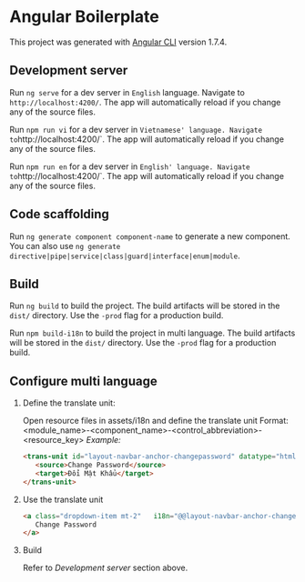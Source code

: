 # Angular Boilerplate

This project was generated with [Angular CLI](https://github.com/angular/angular-cli) version 1.7.4.

## Development server

Run `ng serve` for a dev server in `English` language. Navigate to `http://localhost:4200/`. The app will automatically reload if you change any of the source files.

Run `npm run vi` for a dev server in `Vietnamese' language. Navigate to`http://localhost:4200/`. The app will automatically reload if you change any of the source files.

Run `npm run en` for a dev server in `English' language. Navigate to`http://localhost:4200/`. The app will automatically reload if you change any of the source files.

## Code scaffolding

Run `ng generate component component-name` to generate a new component. You can also use `ng generate directive|pipe|service|class|guard|interface|enum|module`.

## Build

Run `ng build` to build the project. The build artifacts will be stored in the `dist/` directory. Use the `-prod` flag for a production build.

Run `npm build-i18n` to build the project in multi language. The build artifacts will be stored in the `dist/` directory. Use the `-prod` flag for a production build.

## Configure multi language

1.  Define the translate unit:

    Open resource files in assets/i18n and define the translate unit
    Format: <module_name>-<component_name>-<control_abbreviation>-<resource_key>
    _Example:_

    ```html
    <trans-unit id="layout-navbar-anchor-changepassword" datatype="html">
       <source>Change Password</source>
       <target>Đổi Mật Khẩu</target>
    </trans-unit>
    ```

2.  Use the translate unit

    ```html
    <a class="dropdown-item mt-2"   i18n="@@layout-navbar-anchor-changepassword">
       Change Password
    </a>
    ```

3.  Build

    Refer to _Development server_ section above.
